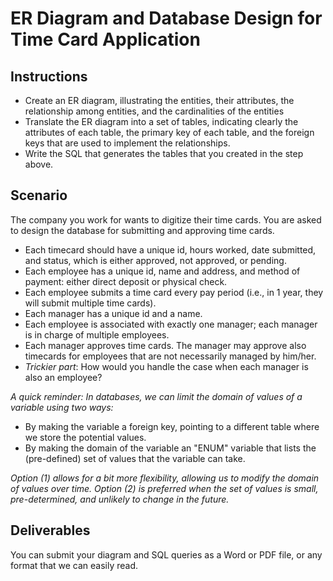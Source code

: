 # ER Diagram and Database Design for Time Card Application


## Instructions 

* Create an ER diagram, illustrating the entities, their attributes, the relationship among entities, and the cardinalities of the entities
* Translate the ER diagram into a set of tables, indicating clearly the attributes of each table, the primary key of each table, and the foreign keys that are used to implement the relationships.
* Write the SQL that generates the tables that you created in the step above.

## Scenario

The company you work for wants to digitize their time cards. You are asked to design the database for submitting and approving time cards.

* Each timecard should have a unique id, hours worked, date submitted, and status, which is either approved, not approved, or pending.
* Each employee has a unique id, name and address, and method of payment: either direct deposit or physical check.
* Each employee submits a time card every pay period (i.e., in 1 year, they will submit multiple time cards).
* Each manager has a unique id and a name.
* Each employee is associated with exactly one manager; each manager is in charge of multiple employees.
* Each manager approves time cards. The manager may approve also timecards for employees that are not necessarily managed by him/her.
* _Trickier part_: How would you handle the case when each manager is also an employee?

_A quick reminder: In databases, we can limit the domain of values of a variable using two ways:_

* By making the variable a foreign key, pointing to a different table where we store the potential values.
* By making the domain of the variable an "ENUM" variable that lists the (pre-defined) set of values that the variable can take.

_Option (1) allows for a bit more flexibility, allowing us to modify the domain of values over time. Option (2) is preferred when the set of values is small, pre-determined, and unlikely to change in the future._

## Deliverables

You can submit your diagram and SQL queries as a Word or PDF file, or any format that we can easily read.
